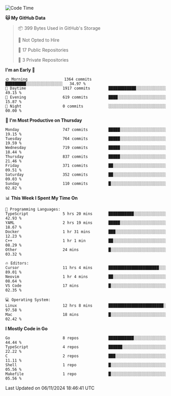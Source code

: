 <!--START_SECTION:waka-->
![Code Time](http://img.shields.io/badge/Code%20Time-934%20hrs%206%20mins-blue)

**🐱 My GitHub Data** 

> 📦 399 Bytes Used in GitHub's Storage 
 > 
> 🚫 Not Opted to Hire
 > 
> 📜 17 Public Repositories 
 > 
> 🔑 3 Private Repositories 
 > 
**I'm an Early 🐤** 

```text
🌞 Morning                1364 commits        █████████░░░░░░░░░░░░░░░░   34.97 % 
🌆 Daytime                1917 commits        ████████████░░░░░░░░░░░░░   49.15 % 
🌃 Evening                619 commits         ████░░░░░░░░░░░░░░░░░░░░░   15.87 % 
🌙 Night                  0 commits           ░░░░░░░░░░░░░░░░░░░░░░░░░   00.00 % 
```
📅 **I'm Most Productive on Thursday** 

```text
Monday                   747 commits         █████░░░░░░░░░░░░░░░░░░░░   19.15 % 
Tuesday                  764 commits         █████░░░░░░░░░░░░░░░░░░░░   19.59 % 
Wednesday                719 commits         █████░░░░░░░░░░░░░░░░░░░░   18.44 % 
Thursday                 837 commits         █████░░░░░░░░░░░░░░░░░░░░   21.46 % 
Friday                   371 commits         ██░░░░░░░░░░░░░░░░░░░░░░░   09.51 % 
Saturday                 352 commits         ██░░░░░░░░░░░░░░░░░░░░░░░   09.03 % 
Sunday                   110 commits         █░░░░░░░░░░░░░░░░░░░░░░░░   02.82 % 
```


📊 **This Week I Spent My Time On** 

```text
💬 Programming Languages: 
TypeScript               5 hrs 20 mins       ███████████░░░░░░░░░░░░░░   42.93 % 
YAML                     2 hrs 19 mins       █████░░░░░░░░░░░░░░░░░░░░   18.67 % 
Docker                   1 hr 31 mins        ███░░░░░░░░░░░░░░░░░░░░░░   12.23 % 
C++                      1 hr 1 min          ██░░░░░░░░░░░░░░░░░░░░░░░   08.29 % 
Other                    24 mins             █░░░░░░░░░░░░░░░░░░░░░░░░   03.32 % 

🔥 Editors: 
Cursor                   11 hrs 4 mins       ██████████████████████░░░   89.01 % 
Neovim                   1 hr 4 mins         ██░░░░░░░░░░░░░░░░░░░░░░░   08.64 % 
VS Code                  17 mins             █░░░░░░░░░░░░░░░░░░░░░░░░   02.35 % 

💻 Operating System: 
Linux                    12 hrs 8 mins       ████████████████████████░   97.58 % 
Mac                      18 mins             █░░░░░░░░░░░░░░░░░░░░░░░░   02.42 % 
```

**I Mostly Code in Go** 

```text
Go                       8 repos             ███████████░░░░░░░░░░░░░░   44.44 % 
TypeScript               4 repos             ██████░░░░░░░░░░░░░░░░░░░   22.22 % 
C                        2 repos             ███░░░░░░░░░░░░░░░░░░░░░░   11.11 % 
Shell                    1 repo              █░░░░░░░░░░░░░░░░░░░░░░░░   05.56 % 
Makefile                 1 repo              █░░░░░░░░░░░░░░░░░░░░░░░░   05.56 % 
```




 Last Updated on 06/11/2024 18:46:41 UTC
<!--END_SECTION:waka-->
